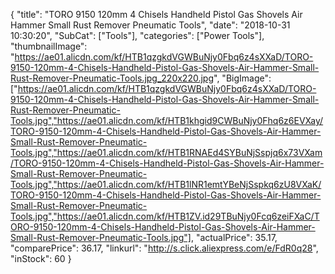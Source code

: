 {
	"title": "TORO 9150 120mm 4 Chisels Handheld Pistol Gas Shovels Air Hammer Small Rust Remover Pneumatic Tools",
	"date": "2018-10-31 10:30:20",
	"SubCat": ["Tools"],
	"categories": ["Power Tools"],
	"thumbnailImage": "https://ae01.alicdn.com/kf/HTB1qzgkdVGWBuNjy0Fbq6z4sXXaD/TORO-9150-120mm-4-Chisels-Handheld-Pistol-Gas-Shovels-Air-Hammer-Small-Rust-Remover-Pneumatic-Tools.jpg_220x220.jpg",
	"BigImage": ["https://ae01.alicdn.com/kf/HTB1qzgkdVGWBuNjy0Fbq6z4sXXaD/TORO-9150-120mm-4-Chisels-Handheld-Pistol-Gas-Shovels-Air-Hammer-Small-Rust-Remover-Pneumatic-Tools.jpg","https://ae01.alicdn.com/kf/HTB1khgid9CWBuNjy0Fhq6z6EVXay/TORO-9150-120mm-4-Chisels-Handheld-Pistol-Gas-Shovels-Air-Hammer-Small-Rust-Remover-Pneumatic-Tools.jpg","https://ae01.alicdn.com/kf/HTB1RNAEd4SYBuNjSspjq6x73VXam/TORO-9150-120mm-4-Chisels-Handheld-Pistol-Gas-Shovels-Air-Hammer-Small-Rust-Remover-Pneumatic-Tools.jpg","https://ae01.alicdn.com/kf/HTB1lNR1emtYBeNjSspkq6zU8VXaK/TORO-9150-120mm-4-Chisels-Handheld-Pistol-Gas-Shovels-Air-Hammer-Small-Rust-Remover-Pneumatic-Tools.jpg","https://ae01.alicdn.com/kf/HTB1ZV.id29TBuNjy0Fcq6zeiFXaC/TORO-9150-120mm-4-Chisels-Handheld-Pistol-Gas-Shovels-Air-Hammer-Small-Rust-Remover-Pneumatic-Tools.jpg"],
	"actualPrice": 35.17,
	"comparePrice": 36.17,
	"linkurl": "http://s.click.aliexpress.com/e/FdR0q28",
	"inStock": 60
}
